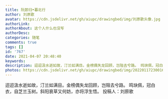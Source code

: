 ```yaml
---
title: 阮郎归•暮北行
author: 刘原歌
avatar: https://cdn.jsdelivr.net/gh/aiupc/drawingbed/img/刘原歌头像.jpg
authorLink: 
authorAbout: 这个人什么也没写
authorDesc: 
categories: 随笔
comments: true
tags: []
id: '767'
date: 2021-04-07 20:48:40
keywords:
description: 迢迢汲水逝如故，汀兰如满目。金榜偶失龙回顾，岂阻去兮路。 鸣玦佩，冠白衣，自芝兰玉树。斜阳衰草又何妨...
photos: https://cdn.jsdelivr.net/gh/aiupc/drawingbed/img/20220117230016.png
---
```


迢迢汲水逝如故，汀兰如满目。金榜偶失龙回顾，岂阻去兮路。 鸣玦佩，冠白衣，自芝兰玉树。斜阳衰草又何妨，亦将浮生悟。 投稿人：刘原歌